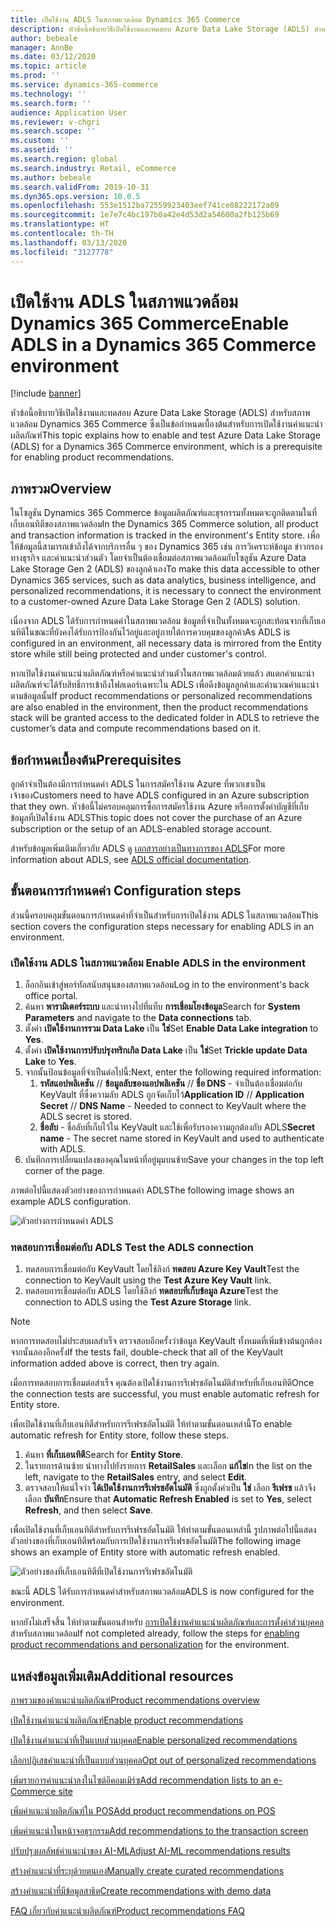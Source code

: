 ```yaml
---
title: เปืดใช้งาน ADLS ในสภาพแวดล้อม Dynamics 365 Commerce
description: หัวข้อนี้อธิบายวิธีเปิดใช้งานและทดสอบ Azure Data Lake Storage (ADLS) สำหรับสภาพแวดล้อม Dynamics 365 Commerce ซึ่งเป็นข้อกำหนดเบื้องต้นสำหรับการเปิดใช้งานคำแนะนำผลิตภัณฑ์
author: bebeale
manager: AnnBe
ms.date: 03/12/2020
ms.topic: article
ms.prod: ''
ms.service: dynamics-365-commerce
ms.technology: ''
ms.search.form: ''
audience: Application User
ms.reviewer: v-chgri
ms.search.scope: ''
ms.custom: ''
ms.assetid: ''
ms.search.region: global
ms.search.industry: Retail, eCommerce
ms.author: bebeale
ms.search.validFrom: 2019-10-31
ms.dyn365.ops.version: 10.0.5
ms.openlocfilehash: 553e1512ba72559923403eef741ce08222172a09
ms.sourcegitcommit: 1e7e7c4bc197b0a42e4d53d2a54600a2fb125b69
ms.translationtype: HT
ms.contentlocale: th-TH
ms.lasthandoff: 03/13/2020
ms.locfileid: "3127778"
---
```

# <a name="enable-adls-in-a-dynamics-365-commerce-environment"></a><span data-ttu-id="9fa95-103">เปืดใช้งาน ADLS ในสภาพแวดล้อม Dynamics 365 Commerce</span><span class="sxs-lookup"><span data-stu-id="9fa95-103">Enable ADLS in a Dynamics 365 Commerce environment</span></span>

[!include [banner](includes/banner.md)]

<span data-ttu-id="9fa95-104">หัวข้อนี้อธิบายวิธีเปิดใช้งานและทดสอบ Azure Data Lake Storage (ADLS) สำหรับสภาพแวดล้อม Dynamics 365 Commerce ซึ่งเป็นข้อกำหนดเบื้องต้นสำหรับการเปิดใช้งานคำแนะนำผลิตภัณฑ์</span><span class="sxs-lookup"><span data-stu-id="9fa95-104">This topic explains how to enable and test Azure Data Lake Storage (ADLS) for a Dynamics 365 Commerce environment, which is a prerequisite for enabling product recommendations.</span></span>

## <a name="overview"></a><span data-ttu-id="9fa95-105">ภาพรวม</span><span class="sxs-lookup"><span data-stu-id="9fa95-105">Overview</span></span>

<span data-ttu-id="9fa95-106">ในโซลูชัน Dynamics 365 Commerce ข้อมูลผลิตภัณฑ์และธุรกรรมทั้งหมดจะถูกติดตามในที่เก็บเอนทิตีของสภาพแวดล้อม</span><span class="sxs-lookup"><span data-stu-id="9fa95-106">In the Dynamics 365 Commerce solution, all product and transaction information is tracked in the environment's Entity store.</span></span> <span data-ttu-id="9fa95-107">เพื่อให้ข้อมูลนี้สามารถเข้าถึงได้จากบริการอื่น ๆ ของ Dynamics 365 เช่น การวิเคราะห์ข้อมูล ข่าวกรองทางธุรกิจ และคำแนะนำส่วนตัว โดยจำเป็นต้องเชื่อมต่อสภาพแวดล้อมกับโซลูชัน Azure Data Lake Storage Gen 2 (ADLS) ของลูกค้าเอง</span><span class="sxs-lookup"><span data-stu-id="9fa95-107">To make this data accessible to other Dynamics 365 services, such as data analytics, business intelligence, and personalized recommendations, it is necessary to connect the environment to a customer-owned Azure Data Lake Storage Gen 2 (ADLS) solution.</span></span>

<span data-ttu-id="9fa95-108">เนื่องจาก ADLS ได้รับการกำหนดค่าในสภาพแวดล้อม ข้อมูลที่จำเป็นทั้งหมดจะถูกสะท้อนจากที่เก็บเอนทิตีในขณะที่ยังคงได้รับการป้องกันไว้อยู่และอยู่ภายใต้การควบคุมของลูกค้า</span><span class="sxs-lookup"><span data-stu-id="9fa95-108">As ADLS is configured in an environment, all necessary data is mirrored from the Entity store while still being protected and under customer's control.</span></span>

<span data-ttu-id="9fa95-109">หากเปิดใช้งานคำแนะนำผลิตภัณฑ์หรือคำแนะนำส่วนตัวในสภาพแวดล้อมด้วยแล้ว สแตกคำแนะนำผลิตภัณฑ์จะได้รับสิทธิ์การเข้าถึงโฟลเดอร์เฉพาะใน ADLS เพื่อดึงข้อมูลลูกค้าและคำนวณคำแนะนำตามข้อมูลนั้น</span><span class="sxs-lookup"><span data-stu-id="9fa95-109">If product recommendations or personalized recommendations are also enabled in the environment, then the product recommendations stack will be granted access to the dedicated folder in ADLS to retrieve the customer’s data and compute recommendations based on it.</span></span>

## <a name="prerequisites"></a><span data-ttu-id="9fa95-110">ข้อกำหนดเบื้องต้น</span><span class="sxs-lookup"><span data-stu-id="9fa95-110">Prerequisites</span></span>

<span data-ttu-id="9fa95-111">ลูกค้าจำเป็นต้องมีการกำหนดค่า ADLS ในการสมัครใช้งาน Azure ที่พวกเขาเป็นเจ้าของ</span><span class="sxs-lookup"><span data-stu-id="9fa95-111">Customers need to have ADLS configured in an Azure subscription that they own.</span></span> <span data-ttu-id="9fa95-112">หัวข้อนี้ไม่ครอบคลุมการซื้อการสมัครใช้งาน Azure หรือการตั้งค่าบัญชีที่เก็บข้อมูลที่เปิดใช้งาน ADLS</span><span class="sxs-lookup"><span data-stu-id="9fa95-112">This topic does not cover the purchase of an Azure subscription or the setup of an ADLS-enabled storage account.</span></span>

<span data-ttu-id="9fa95-113">สำหรับข้อมูลเพิ่มเติมเกี่ยวกับ ADLS ดู [เอกสารอย่างเป็นทางการของ ADLS](https://azure.microsoft.com/pricing/details/storage/data-lake)</span><span class="sxs-lookup"><span data-stu-id="9fa95-113">For more information about ADLS, see [ADLS official documentation](https://azure.microsoft.com/pricing/details/storage/data-lake).</span></span>
  
## <a name="configuration-steps"></a><span data-ttu-id="9fa95-114">ขั้นตอนการกำหนดค่า </span><span class="sxs-lookup"><span data-stu-id="9fa95-114">Configuration steps</span></span>

<span data-ttu-id="9fa95-115">ส่วนนี้ครอบคลุมขั้นตอนการกำหนดค่าที่จำเป็นสำหรับการเปิดใช้งาน ADLS ในสภาพแวดล้อม</span><span class="sxs-lookup"><span data-stu-id="9fa95-115">This section covers the configuration steps necessary for enabling ADLS in an environment.</span></span>

### <a name="enable-adls-in-the-environment"></a><span data-ttu-id="9fa95-116">เปืดใช้งาน ADLS ในสภาพแวดล้อม </span><span class="sxs-lookup"><span data-stu-id="9fa95-116">Enable ADLS in the environment</span></span>

1. <span data-ttu-id="9fa95-117">ล็อกอินเข้าสู่พอร์ทัลสนับสนุนของสภาพแวดล้อม</span><span class="sxs-lookup"><span data-stu-id="9fa95-117">Log in to the environment's back office portal.</span></span>
1. <span data-ttu-id="9fa95-118">ค้นหา **พารามิเตอร์ระบบ** และนำทางไปที่แท็บ **การเชื่อมโยงข้อมูล**</span><span class="sxs-lookup"><span data-stu-id="9fa95-118">Search for **System Parameters** and navigate to the **Data connections** tab.</span></span> 
1. <span data-ttu-id="9fa95-119">ตั้งค่า **เปิดใช้งานการรวม Data Lake** เป็น **ใช่**</span><span class="sxs-lookup"><span data-stu-id="9fa95-119">Set **Enable Data Lake integration** to **Yes**.</span></span>
1. <span data-ttu-id="9fa95-120">ตั้งค่า **เปิดใช้งานการปรับปรุงทริกเกิล Data Lake** เป็น **ใช่**</span><span class="sxs-lookup"><span data-stu-id="9fa95-120">Set **Trickle update Data Lake** to **Yes**.</span></span>
1. <span data-ttu-id="9fa95-121">จากนั้นป้อนข้อมูลที่จำเป็นต่อไปนี้:</span><span class="sxs-lookup"><span data-stu-id="9fa95-121">Next, enter the following required information:</span></span>
    1. <span data-ttu-id="9fa95-122">**รหัสแอปพลิเคชัน** // **ข้อมูลลับของแอปพลิเคชัน** // **ชื่อ DNS** - จำเป็นต้องเชื่อมต่อกับ KeyVault ที่ซึ่งความลับ ADLS ถูกจัดเก็บไว้</span><span class="sxs-lookup"><span data-stu-id="9fa95-122">**Application ID** // **Application Secret** // **DNS Name** - Needed to connect to KeyVault where the ADLS secret is stored.</span></span>
    1. <span data-ttu-id="9fa95-123">**ชื่อลับ** - ชื่อลับที่เก็บไว้ใน KeyVault และใช้เพื่อรับรองความถูกต้องกับ ADLS</span><span class="sxs-lookup"><span data-stu-id="9fa95-123">**Secret name** - The secret name stored in KeyVault and used to authenticate with ADLS.</span></span>
1. <span data-ttu-id="9fa95-124">บันทึกการเปลี่ยนแปลงของคุณในหน้าที่อยู่มุมบนซ้าย</span><span class="sxs-lookup"><span data-stu-id="9fa95-124">Save your changes in the top left corner of the page.</span></span>

<span data-ttu-id="9fa95-125">ภาพต่อไปนี้แสดงตัวอย่างของการกำหนดค่า ADLS</span><span class="sxs-lookup"><span data-stu-id="9fa95-125">The following image shows an example ADLS configuration.</span></span>

![ตัวอย่างการกำหนดค่า ADLS](./media/exampleADLSConfig1.png)

### <a name="test-the-adls-connection"></a><span data-ttu-id="9fa95-127">ทดสอบการเชื่อมต่อกับ ADLS </span><span class="sxs-lookup"><span data-stu-id="9fa95-127">Test the ADLS connection</span></span>

1. <span data-ttu-id="9fa95-128">ทดสอบการเชื่อมต่อกับ KeyVault โดยใช้ลิงก์ **ทดสอบ Azure Key Vault**</span><span class="sxs-lookup"><span data-stu-id="9fa95-128">Test the connection to KeyVault using the **Test Azure Key Vault** link.</span></span>
1. <span data-ttu-id="9fa95-129">ทดสอบการเชื่อมต่อกับ ADLS โดยใช้ลิงก์ **ทดสอบที่เก็บข้อมูล Azure**</span><span class="sxs-lookup"><span data-stu-id="9fa95-129">Test the connection to ADLS using the **Test Azure Storage** link.</span></span>

> [!NOTE]
> <span data-ttu-id="9fa95-130">หากการทดสอบไม่ประสบผลสำเร็จ ตรวจสอบอีกครั้งว่าข้อมูล KeyVault ทั้งหมดที่เพิ่มข้างต้นถูกต้อง จากนั้นลองอีกครั้ง</span><span class="sxs-lookup"><span data-stu-id="9fa95-130">If the tests fail, double-check that all of the KeyVault information added above is correct, then try again.</span></span>

<span data-ttu-id="9fa95-131">เมื่อการทดสอบการเชื่อมต่อสำเร็จ คุณต้องเปิดใช้งานการรีเฟรชอัตโนมัติสำหรับที่เก็บเอนทิตี</span><span class="sxs-lookup"><span data-stu-id="9fa95-131">Once the connection tests are successful, you must enable automatic refresh for Entity store.</span></span>

<span data-ttu-id="9fa95-132">เพื่อเปิดใช้งานที่เก็บเอนทิตีสำหรับการรีเฟรชอัตโนมัติ ให้ทำตามขั้นตอนเหล่านี้</span><span class="sxs-lookup"><span data-stu-id="9fa95-132">To enable automatic refresh for Entity store, follow these steps.</span></span>

1. <span data-ttu-id="9fa95-133">ค้นหา **ที่เก็บเอนทิตี**</span><span class="sxs-lookup"><span data-stu-id="9fa95-133">Search for **Entity Store**.</span></span>
1. <span data-ttu-id="9fa95-134">ในรายการด้านซ้าย นำทางไปยังรายการ **RetailSales** และเลือก **แก้ไข**</span><span class="sxs-lookup"><span data-stu-id="9fa95-134">In the list on the left, navigate to the **RetailSales** entry, and select **Edit**.</span></span>
1. <span data-ttu-id="9fa95-135">ตรวจสอบให้แน่ใจว่า **ได้เปิดใช้งานการรีเฟรชอัตโนมัติ** ซึ่งถูกตั้งค่าเป็น **ใช่** เลือก **รีเฟรช** แล้วจึงเลือก **บันทึก**</span><span class="sxs-lookup"><span data-stu-id="9fa95-135">Ensure that **Automatic Refresh Enabled** is set to **Yes**, select **Refresh**, and then select **Save**.</span></span>

<span data-ttu-id="9fa95-136">เพื่อเปิดใช้งานที่เก็บเอนทิตีสำหรับการรีเฟรชอัตโนมัติ ให้ทำตามขั้นตอนเหล่านี้ รูปภาพต่อไปนี้แสดงตัวอย่างของที่เก็บเอนทิตีพร้อมกับการเปิดใช้งานการรีเฟรชอัตโนมัติ</span><span class="sxs-lookup"><span data-stu-id="9fa95-136">The following image shows an example of Entity store with automatic refresh enabled.</span></span>

![ตัวอย่างของที่เก็บเอนทิตีที่เปิดใช้งานการรีเฟรชอัตโนมัติ](./media/exampleADLSConfig2.png)

<span data-ttu-id="9fa95-138">ขณะนี้ ADLS ได้รับการกำหนดค่าสำหรับสภาพแวดล้อม</span><span class="sxs-lookup"><span data-stu-id="9fa95-138">ADLS is now configured for the environment.</span></span> 

<span data-ttu-id="9fa95-139">หากยังไม่เสร็จสิ้น ให้ทำตามขั้นตอนสำหรับ [การเปิดใช้งานคำแนะนำผลิตภัณฑ์และการตั้งค่าส่วนบุคคล](enable-product-recommendations.md) สำหรับสภาพแวดล้อม</span><span class="sxs-lookup"><span data-stu-id="9fa95-139">If not completed already, follow the steps for [enabling product recommendations and personalization](enable-product-recommendations.md) for the environment.</span></span>

## <a name="additional-resources"></a><span data-ttu-id="9fa95-140">แหล่งข้อมูลเพิ่มเติม</span><span class="sxs-lookup"><span data-stu-id="9fa95-140">Additional resources</span></span>

[<span data-ttu-id="9fa95-141">ภาพรวมของคำแนะนำผลิตภัณฑ์</span><span class="sxs-lookup"><span data-stu-id="9fa95-141">Product recommendations overview</span></span>](product-recommendations.md)

[<span data-ttu-id="9fa95-142">เปิดใช้งานคำแนะนำผลิตภัณฑ์</span><span class="sxs-lookup"><span data-stu-id="9fa95-142">Enable product recommendations</span></span>](enable-product-recommendations.md)

[<span data-ttu-id="9fa95-143">เปิดใช้งานคำแนะนำที่เป็นแบบส่วนบุคคล</span><span class="sxs-lookup"><span data-stu-id="9fa95-143">Enable personalized recommendations</span></span>](personalized-recommendations.md)

[<span data-ttu-id="9fa95-144">เลือกปฏิเสธคำแนะนำที่เป็นแบบส่วนบุคคล</span><span class="sxs-lookup"><span data-stu-id="9fa95-144">Opt out of personalized recommendations</span></span>](personalization-gdpr.md)

[<span data-ttu-id="9fa95-145">เพิ่มรายการคำแนะนำลงในไซต์อีคอมเมิร์ซ</span><span class="sxs-lookup"><span data-stu-id="9fa95-145">Add recommendation lists to an e-Commerce site</span></span>](add-reco-list-to-page.md)

[<span data-ttu-id="9fa95-146">เพิ่มคำแนะนำผลิตภัณฑ์ใน POS</span><span class="sxs-lookup"><span data-stu-id="9fa95-146">Add product recommendations on POS</span></span>](product.md)

[<span data-ttu-id="9fa95-147">เพิ่มคำแนะนำในหน้าจอธุรกรรม</span><span class="sxs-lookup"><span data-stu-id="9fa95-147">Add recommendations to the transaction screen</span></span>](add-recommendations-control-pos-screen.md)

[<span data-ttu-id="9fa95-148">ปรับปรุงผลลัพธ์คำแนะนำของ AI-ML</span><span class="sxs-lookup"><span data-stu-id="9fa95-148">Adjust AI-ML recommendations results</span></span>](modify-product-recommendation-results.md)

[<span data-ttu-id="9fa95-149">สร้างคำแนะนำที่ระบุด้วยตนเอง</span><span class="sxs-lookup"><span data-stu-id="9fa95-149">Manually create curated recommendations</span></span>](create-editorial-recommendation-lists.md)

[<span data-ttu-id="9fa95-150">สร้างคำแนะนำที่มีข้อมูลสาธิต</span><span class="sxs-lookup"><span data-stu-id="9fa95-150">Create recommendations with demo data</span></span>](product-recommendations-demo-data.md)

[<span data-ttu-id="9fa95-151">FAQ เกี่ยวกับคำแนะนำผลิตภัณฑ์</span><span class="sxs-lookup"><span data-stu-id="9fa95-151">Product recommendations FAQ</span></span>](faq-recommendations.md)


